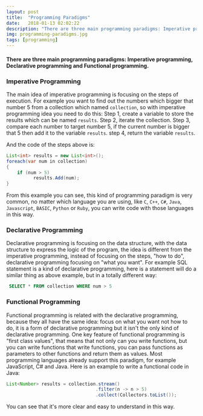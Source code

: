 ```yaml
---
layout: post
title:  "Programming Paradigms"
date:   2018-01-13 02:02:22
description: "There are three main programming paradigms: Imperative programming, Declarative programming and Functional programming."
img: programming-paradigms.jpg
tags: [programming]
---
```


#### There are three main programming paradigms: Imperative programming, Declarative programming and Functional programming.

### Imperative Programming
The main idea of imperative programming is focusing on the steps of execution.
For example you want to find out the numbers which bigger that number 5 from a collection which named `collection`, so with imperative programming idea you need to do this:
Step 1, create a variable to store the results which can be named `results`.
Step 2, iterate the collection.
Step 3, compare each number to target number 5, if the current number is bigger that 5 then add it to the variable `results`.
step 4, return the variable `results`.

And the code of the steps above is:
```java
List<int> results = new List<int>();
foreach(var num in collection)
{
    if (num > 5)
          results.Add(num);
}
```
From this example you can see, this kind of programming paradigm is very common, no matter which language you are using, like `C`, `C++`, `C#`, `Java`, `Javascript`, `BASIC`, `Python` or `Ruby`, you can write code with those languages in this way.


### Declarative Programming
Declarative programming is focusing on the data structure, with the data structure to express the logic of the program, the idea is different from the imperative programming, instead of focusing on the steps, "how to do", declarative programming focusing on "what you want".
For example SQL statement is a kind of declarative programming, here is a statement will do a similar thing as above example, but in a totally different way:
```sql
 SELECT * FROM collection WHERE num > 5
```

### Functional Programming
Functional programming is related with the declarative programming, because they all have the same idea: focus on what you want not how to do, it is a form of declarative programming but it isn't the only kind of declarative programming.
One key feature of functional programming is "first class values", that means that not only can you write functions, but you can write functions that write functions, you can pass functions as parameters to other functions and return them as values.
Most programming languages already support this paradigm, for example JavaScript, C# and Java.
Here is an example to write a functional code in Java:
```java
List<Number> results = collection.stream()
                                 .filter(n -> n > 5)
                                 .collect(Collectors.toList());
```
You can see that it's more clear and easy to understand in this way.
